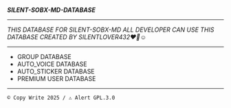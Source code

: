 ***SILENT-SOBX-MD-DATABASE***

------------

*THIS DATABASE FOR SILENT-SOBX-MD ALL DEVELOPER CAN USE THIS DATABASE CREATED BY SILENTLOVER432♥️🌸☺️*

----------

- GROUP DATABASE
- AUTO_VOICE DATABASE
- AUTO_STICKER DATABASE
- PREMIUM USER DATABASE
---------

`© Copy Write 2025 / ⚠️ Alert GPL.3.0`
